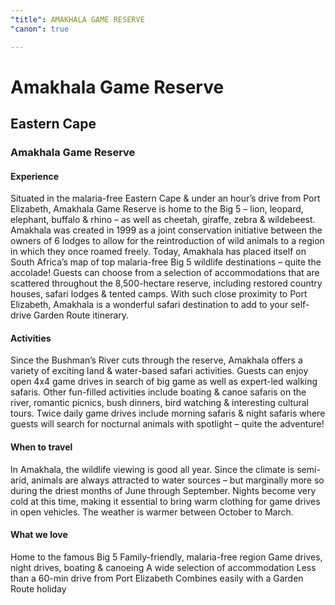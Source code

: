 ```yaml
---
"title": AMAKHALA GAME RESERVE
"canon": true

---
```


# Amakhala Game Reserve
## Eastern Cape
### Amakhala Game Reserve

#### Experience
Situated in the malaria-free Eastern Cape &amp; under an hour’s drive from Port Elizabeth, Amakhala Game Reserve is home to the Big 5 – lion, leopard, elephant, buffalo &amp; rhino – as well as cheetah, giraffe, zebra &amp; wildebeest.
Amakhala was created in 1999 as a joint conservation initiative between the owners of 6 lodges to allow for the reintroduction of wild animals to a region in which they once roamed freely.  Today, Amakhala has placed itself on South Africa’s map of top malaria-free Big 5 wildlife destinations – quite the accolade!
Guests can choose from a selection of accommodations that are scattered throughout the 8,500-hectare reserve, including restored country houses, safari lodges &amp; tented camps.
With such close proximity to Port Elizabeth, Amakhala is a wonderful safari destination to add to your self-drive Garden Route itinerary.

#### Activities
Since the Bushman’s River cuts through the reserve, Amakhala offers a variety of exciting land &amp; water-based safari activities.
Guests can enjoy open 4x4 game drives in search of big game as well as expert-led walking safaris.  Other fun-filled activities include boating &amp; canoe safaris on the river, romantic picnics, bush dinners, bird watching &amp; interesting cultural tours.
Twice daily game drives include morning safaris &amp; night safaris where guests will search for nocturnal animals with spotlight – quite the adventure!

#### When to travel
In Amakhala, the wildlife viewing is good all year. 
Since the climate is semi-arid, animals are always attracted to water sources – but marginally more so during the driest months of June through September.  Nights become very cold at this time, making it essential to bring warm clothing for game drives in open vehicles.
The weather is warmer between October to March.


#### What we love
Home to the famous Big 5
Family-friendly, malaria-free region
Game drives, night drives, boating &amp; canoeing
A wide selection of accommodation 
Less than a 60-min drive from Port Elizabeth
Combines easily with a Garden Route holiday